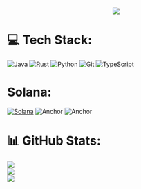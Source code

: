 <h3 align="center">
    <img src="https://readme-typing-svg.herokuapp.com/?font=Noto+Sans&weight=800&size=35&color=F7F7F7&center=true&vCenter=true&width=500&height=70&duration=4000&lines=Hi+Everyone!+👋;+I'm+Mykola!;" />
</h3>

# 💻 Tech Stack:
![Java](https://img.shields.io/badge/java-%23ED8B00.svg?style=for-the-badge&logo=openjdk&logoColor=white) ![Rust](https://img.shields.io/badge/rust-%23000000.svg?style=for-the-badge&logo=rust&logoColor=white) ![Python](https://img.shields.io/badge/python-3670A0?style=for-the-badge&logo=python&logoColor=ffdd54) ![Git](https://img.shields.io/badge/git-%23F05033.svg?style=for-the-badge&logo=git&logoColor=white) ![TypeScript](https://img.shields.io/badge/typescript-%23007ACC.svg?style=for-the-badge&logo=typescript&logoColor=white)
# Solana:
[![Solana](https://img.shields.io/badge/Solana-9945FF?style=for-the-badge&logo=solana&logoColor=white)](#) ![Anchor](https://custom-icon-badges.demolab.com/badge/Anchor-0a5fd6?style=for-the-badge&logo=solana-anchor&logoColor=0a5fd6) ![Anchor](https://custom-icon-badges.demolab.com/badge/Turbin3-00470f?style=for-the-badge&logo=turbin3&logoColor=00470f)

# 📊 GitHub Stats:
![](https://github-readme-stats.vercel.app/api?username=se76&theme=dark&hide_border=false&include_all_commits=true&count_private=false)<br/>
![](https://github-readme-streak-stats.herokuapp.com/?user=se76&theme=dark&hide_border=false)<br/>
![](https://github-readme-stats.vercel.app/api/top-langs/?username=se76&theme=dark&hide_border=false&include_all_commits=true&count_private=false&layout=compact)




<!--

[![](https://visitcount.itsvg.in/api?id=se76&icon=0&color=0)](https://visitcount.itsvg.in)

**Se76/Se76** is a ✨ _special_ ✨ repository because its `README.md` (this file) appears on your GitHub profile.

Here are some ideas to get you started:

- 🔭 I’m currently working on ...
- 🌱 I’m currently learning ...
- 👯 I’m looking to collaborate on ...
- 🤔 I’m looking for help with ...
- 💬 Ask me about ...
- 📫 How to reach me: ...
- 😄 Pronouns: ...
- ⚡ Fun fact: ...
-->
